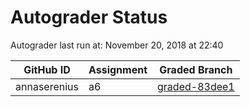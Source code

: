 # Autograder Status
Autograder last run at: November 20, 2018 at 22:40

| GitHub ID | Assignment | Graded Branch |
|-----------|------------|---------------|
| annaserenius | a6 | [graded-83dee1](https://github.com/Fall2018COMP401-001/a6-annaserenius/tree/graded-83dee1) | 
